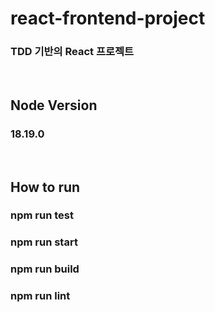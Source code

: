 # react-frontend-project
### TDD 기반의 React 프로젝트

<br/>

## Node Version

### 18.19.0

<br/>

## How to run

### npm run test

### npm run start

### npm run build

### npm run lint
